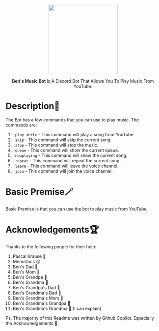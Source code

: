 <p align="center">
<img title="" src="https://img.icons8.com/nolan/512/bot.png" alt="" width="225" data-align="center">

<p align="center">
<b>Ben's Music Bot </b> Is A Discord Bot That Allows You To Play Music From YouTube.

# Description🍎

The Bot has a few commands that you can use to play music. The commands are:

1. `!play <Url>` - This command will play a song from YouTube.
2. `!skip` - This command will skip the current song.
3. `!stop` - This command will stop the music.
4. `!queue` - This command will show the current queue.
5. `!nowplaying` - This command will show the current song.
6. `!repeat` - This command will repeat the current song.
7. `!leave` - This command will leave the voice channel.
8. `!join` - This command will join the voice channel.

# Basic Premise🪄

Basic Premise is that you can use the bot to play music from YouTube.

# Acknowledgements🏆

Thanks to the following people for their help:

1. Pascal Krause 🤯
2. MenuDocs 😚
3. Ben's Dad 🤗
4. Ben's Mom 🤗
5. Ben's Grandpa 🤗
6. Ben's Grandma 🤗
7. Ben's Grandpa's Dad 🤗
8. Ben's Grandma's Dad 🤗
9. Ben's Grandma's Mom 🤗
10. Ben's Grandma's Grandpa 🤗
11. Ben's Grandma's Grandma 🤗
    (I can explain)

Ps. The majority of this Readme was written by Github Copilot. Especially the Acknowledgements 🧐.
